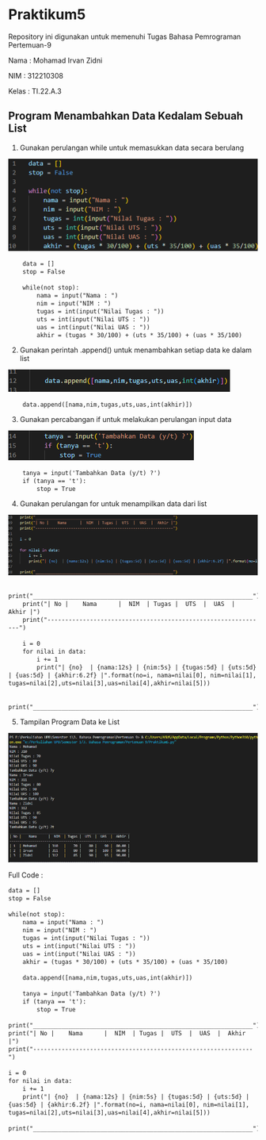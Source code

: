 # Praktikum5

Repository ini digunakan untuk memenuhi Tugas Bahasa Pemrograman Pertemuan-9

Nama    : Mohamad Irvan Zidni

NIM     : 312210308

Kelas   : TI.22.A.3

## Program Menambahkan Data Kedalam Sebuah List

1. Gunakan perulangan while untuk memasukkan data secara berulang


![Code](Foto/While.png)
    
        data = []
        stop = False

        while(not stop):
            nama = input("Nama : ")
            nim = input("NIM : ")
            tugas = int(input("Nilai Tugas : "))
            uts = int(input("Nilai UTS : "))
            uas = int(input("Nilai UAS : "))
            akhir = (tugas * 30/100) + (uts * 35/100) + (uas * 35/100)

2. Gunakan perintah .append() untuk menambahkan setiap data ke dalam list

![Code](Foto/Append.png)
        
        data.append([nama,nim,tugas,uts,uas,int(akhir)])

3. Gunakan percabangan if untuk melakukan perulangan input data

![Code](Foto/If.png)
        
        tanya = input('Tambahkan Data (y/t) ?')
        if (tanya == 't'):
            stop = True

4. Gunakan perulangan for untuk menampilkan data dari list

![Code](Foto/For.png)

        print("______________________________________________________________")
        print("| No |    Nama      |  NIM  | Tugas |  UTS  |  UAS  |  Akhir |")
        print("--------------------------------------------------------------")

        i = 0
        for nilai in data:
            i += 1
            print("| {no}  | {nama:12s} | {nim:5s} | {tugas:5d} | {uts:5d} | {uas:5d} | {akhir:6.2f} |".format(no=i, nama=nilai[0], nim=nilai[1], tugas=nilai[2],uts=nilai[3],uas=nilai[4],akhir=nilai[5]))

        print("______________________________________________________________")

5. Tampilan Program Data ke List

![Code](Foto/Output.png)

Full Code :

    data = []
    stop = False

    while(not stop):
        nama = input("Nama : ")
        nim = input("NIM : ")
        tugas = int(input("Nilai Tugas : "))
        uts = int(input("Nilai UTS : "))
        uas = int(input("Nilai UAS : "))
        akhir = (tugas * 30/100) + (uts * 35/100) + (uas * 35/100)
        
        data.append([nama,nim,tugas,uts,uas,int(akhir)])
        
        tanya = input('Tambahkan Data (y/t) ?')
        if (tanya == 't'):
            stop = True
            
    print("______________________________________________________________")
    print("| No |    Nama      |  NIM  | Tugas |  UTS  |  UAS  |  Akhir |")
    print("--------------------------------------------------------------")

    i = 0
    for nilai in data:
        i += 1
        print("| {no}  | {nama:12s} | {nim:5s} | {tugas:5d} | {uts:5d} | {uas:5d} | {akhir:6.2f} |".format(no=i, nama=nilai[0], nim=nilai[1], tugas=nilai[2],uts=nilai[3],uas=nilai[4],akhir=nilai[5]))

    print("______________________________________________________________")